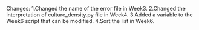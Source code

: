 Changes:
  1.Changed the name of the error file in Week3.
  2.Changed the interpretation of culture_density.py file in Week4.
  3.Added a variable to the Week6 script that can be modified.
  4.Sort the list in Week6.
  
